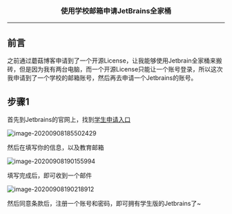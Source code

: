 ### <center>使用学校邮箱申请JetBrains全家桶
***
## 前言

之前通过蘑菇博客申请到了一个开源License，让我能够使用Jetbrain全家桶来搬砖，但是因为我有两台电脑，而一个开源License只能让一个账号登录，所以这次我申请到了一个学校的邮箱账号，然后再去申请一个Jetbrains的账号。

## 步骤1

首先到Jetbrains的官网上，找到[学生申请入口](https://www.jetbrains.com/pycharm/buy/?fromIDE#discounts?billing=yearly)

![image-20200908185502429](https://cdn.losey.top/blog/image-20200908185502429.png)

然后在填写你的信息，以及教育邮箱

![image-20200908190155994](https://cdn.losey.top/blog/image-20200908190155994.png)

填写完成后，即可收到一个邮件

![image-20200908190218912](https://cdn.losey.top/blog/image-20200908190218912.png)

然后同意条款后，注册一个账号和密码，即可拥有学生版的Jetbrains了~